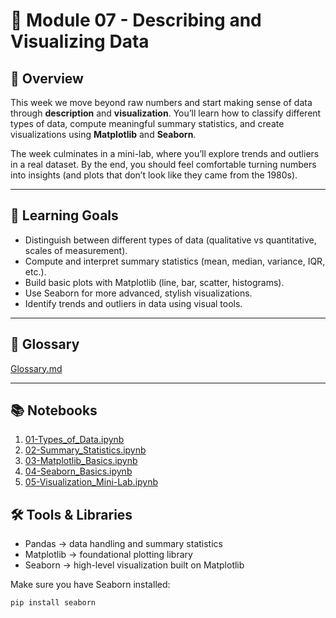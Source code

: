 # 🧼 Module 07 - Describing and Visualizing Data

## 📖 Overview
This week we move beyond raw numbers and start making sense of data through **description** and **visualization**.
You’ll learn how to classify different types of data, compute meaningful summary statistics, and create visualizations using **Matplotlib** and **Seaborn**.

The week culminates in a mini-lab, where you’ll explore trends and outliers in a real dataset.
By the end, you should feel comfortable turning numbers into insights (and plots that don’t look like they came from the 1980s).

---

## 🎯 Learning Goals
* Distinguish between different types of data (qualitative vs quantitative, scales of measurement).
* Compute and interpret summary statistics (mean, median, variance, IQR, etc.).
* Build basic plots with Matplotlib (line, bar, scatter, histograms).
* Use Seaborn for more advanced, stylish visualizations.
* Identify trends and outliers in data using visual tools.

---

## 📕 Glossary
[Glossary.md]()

---

## 📚 Notebooks
1. [01-Types_of_Data.ipynb]()
2. [02-Summary_Statistics.ipynb]()	
3. [03-Matplotlib_Basics.ipynb]()	
4. [04-Seaborn_Basics.ipynb]()	
5. [05-Visualization_Mini-Lab.ipynb]()

## 🛠️ Tools & Libraries
* Pandas → data handling and summary statistics
* Matplotlib → foundational plotting library
* Seaborn → high-level visualization built on Matplotlib

Make sure you have Seaborn installed:

```markdown
pip install seaborn
```